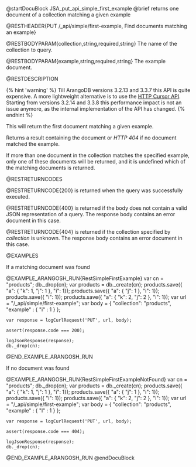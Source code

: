 @startDocuBlock JSA_put_api_simple_first_example
@brief returns one document of a collection matching a given example

@RESTHEADER{PUT /_api/simple/first-example, Find documents matching an example}

@RESTBODYPARAM{collection,string,required,string}
The name of the collection to query.

@RESTBODYPARAM{example,string,required,string}
The example document.

@RESTDESCRIPTION

{% hint 'warning' %}
Till ArangoDB versions 3.2.13 and 3.3.7 this API is quite expensive.
A more lightweight alternative is to use the [HTTP Cursor API](../AqlQueryCursor/README.md).
Starting from versions 3.2.14 and 3.3.8 this performance impact is not
an issue anymore, as the internal implementation of the API has changed.
{% endhint %}

This will return the first document matching a given example.

Returns a result containing the document or *HTTP 404* if no
document matched the example.

If more than one document in the collection matches the specified example, only
one of these documents will be returned, and it is undefined which of the matching
documents is returned.

@RESTRETURNCODES

@RESTRETURNCODE{200}
is returned when the query was successfully executed.

@RESTRETURNCODE{400}
is returned if the body does not contain a valid JSON representation of a
query. The response body contains an error document in this case.

@RESTRETURNCODE{404}
is returned if the collection specified by *collection* is unknown.  The
response body contains an error document in this case.

@EXAMPLES

If a matching document was found

@EXAMPLE_ARANGOSH_RUN{RestSimpleFirstExample}
    var cn = "products";
    db._drop(cn);
    var products = db._create(cn);
    products.save({ "a": { "k": 1, "j": 1 }, "i": 1});
    products.save({ "a": { "j": 1 }, "i": 1});
    products.save({ "i": 1});
    products.save({ "a": { "k": 2, "j": 2 }, "i": 1});
    var url = "/_api/simple/first-example";
    var body = { "collection": "products", "example" :  { "i" : 1 }  };

    var response = logCurlRequest('PUT', url, body);

    assert(response.code === 200);

    logJsonResponse(response);
    db._drop(cn);
@END_EXAMPLE_ARANGOSH_RUN

If no document was found

@EXAMPLE_ARANGOSH_RUN{RestSimpleFirstExampleNotFound}
    var cn = "products";
    db._drop(cn);
    var products = db._create(cn);
    products.save({ "a": { "k": 1, "j": 1 }, "i": 1});
    products.save({ "a": { "j": 1 }, "i": 1});
    products.save({ "i": 1});
    products.save({ "a": { "k": 2, "j": 2 }, "i": 1});
    var url = "/_api/simple/first-example";
    var body = { "collection": "products", "example" :  { "l" : 1 }  };

    var response = logCurlRequest('PUT', url, body);

    assert(response.code === 404);

    logJsonResponse(response);
    db._drop(cn);
@END_EXAMPLE_ARANGOSH_RUN
@endDocuBlock

